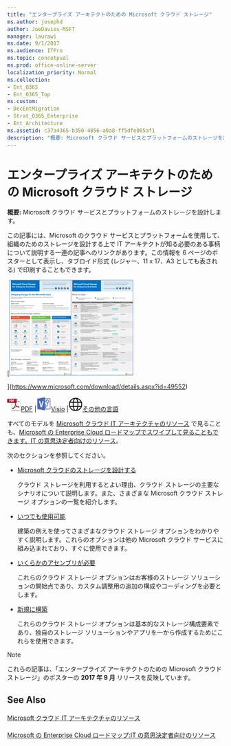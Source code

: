```yaml
---
title: "エンタープライズ アーキテクトのための Microsoft クラウド ストレージ"
ms.author: josephd
author: JoeDavies-MSFT
manager: laurawi
ms.date: 9/1/2017
ms.audience: ITPro
ms.topic: concetpual
ms.prod: office-online-server
localization_priority: Normal
ms.collection:
- Ent_O365
- Ent_O365_Top
ms.custom:
- DecEntMigration
- Strat_O365_Enterprise
- Ent_Architecture
ms.assetid: c37a4365-b350-4856-a0a8-ff5dfe005af1
description: "概要: Microsoft クラウド サービスとプラットフォームのストレージを設計します。"
---
```


# エンタープライズ アーキテクトのための Microsoft クラウド ストレージ

 **概要:** Microsoft クラウド サービスとプラットフォームのストレージを設計します。
  
この記事には、Microsoft のクラウド サービスとプラットフォームを使用して、組織のためのストレージを設計する上で IT アーキテクトが知る必要のある事柄について説明する一連の記事へのリンクがあります。この情報を 6 ページのポスターとして表示し、タブロイド形式 (レジャー、11 x 17、A3 としても表される) で印刷することもできます。
  
[![Microsoft クラウド ストレージ モデルのサムネール イメージ](images/0d4e2eb9-1109-4b3b-bf9e-2f3eff2e2cc4.png)
  
](https://www.microsoft.com/download/details.aspx?id=49552)
  
![PDF ファイル](images/ITPro_Other_PDFicon.png)[PDF](https://go.microsoft.com/fwlink/p/?linkid=842079) |![Visio ファイル](images/ITPro_Other_VisioIcon.jpg)[Visio](https://go.microsoft.com/fwlink/p/?linkid=842080) |![他の言語のバージョンのページを参照してください](images/e16c992d-b0f8-48ae-bf44-db7a9fcaab9e.png)[その他の言語](https://www.microsoft.com/download/details.aspx?id=49552)
  
すべてのモデルを [Microsoft クラウド IT アーキテクチャのリソース](microsoft-cloud-it-architecture-resources.md) で見ることも、[Microsoft の Enterprise Cloud ロードマップでスワイプして見ることもできます。IT の意思決定者向けのリソース](https://aka.ms/cloudarchitecture)。
  
次のセクションを参照してください。
  
- [Microsoft クラウドのストレージを設計する](designing-storage-for-the-microsoft-cloud.md)
    
    クラウド ストレージを利用するとよい理由、クラウド ストレージの主要なシナリオについて説明します。また、さまざまな Microsoft クラウド ストレージ オプションの一覧を紹介します。
    
- [いつでも使用可能](move-in-ready.md)
    
    建築の例えを使ってさまざまなクラウド ストレージ オプションをわかりやすく説明します。これらのオプションは他の Microsoft クラウド サービスに組み込まれており、すぐに使用できます。
    
- [いくらかのアセンブリが必要](some-assembly-required.md)
    
    これらのクラウド ストレージ オプションはお客様のストレージ ソリューションの開始点であり、カスタム調整用の追加の構成やコーディングを必要とします。
    
- [新規に構築](build-from-the-ground-up.md)
    
    これらのクラウド ストレージ オプションは基本的なストレージ構成要素であり、独自のストレージ ソリューションやアプリを一から作成するためにこれらを使用できます。
    
> [!NOTE]
> これらの記事は、「エンタープライズ アーキテクトのための Microsoft クラウド ストレージ」のポスターの **2017 年 9 月** リリースを反映しています。
  
## See Also

#### 

[Microsoft クラウド IT アーキテクチャのリソース](microsoft-cloud-it-architecture-resources.md)
#### 

[Microsoft の Enterprise Cloud ロードマップ:IT の意思決定者向けのリソース](https://sway.com/FJ2xsyWtkJc2taRD)

